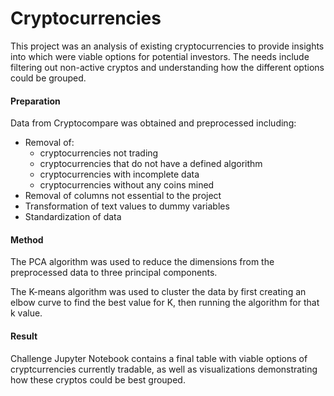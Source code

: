 # Cryptocurrencies

This project was an analysis of existing cryptocurrencies to provide insights into which were viable options for potential investors.  The needs include filtering out non-active cryptos and understanding how the different options could be grouped.



#### Preparation

Data from Cryptocompare was obtained and preprocessed including:

- Removal of:
  - cryptocurrencies not trading
  - cryptocurrencies that do not have a defined algorithm
  - cryptocurrencies with incomplete data
  - cryptocurrencies without any coins mined
- Removal of columns not essential to the project
- Transformation of text values to dummy variables
- Standardization of data



#### Method

The PCA algorithm was used to reduce the dimensions from the preprocessed data to three principal components.

The K-means algorithm was used to cluster the data by first creating an elbow curve to find the best value for K, then running the algorithm for that k value.



#### Result

Challenge Jupyter Notebook contains a final table with viable options of cryptcurrencies currently tradable, as well as visualizations demonstrating how these cryptos could be best grouped.